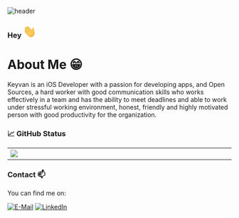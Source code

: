![header](https://capsule-render.vercel.app/api?type=waving&color=gradient&height=200&section=header&text=&animation=twinkling&fontSize=60)

### Hey <img src="https://github.com/abdorizak/ABDORIZAK/blob/main/Assets/Hi.gif" width="30">

# About Me 😁
<p>Keyvan is an iOS Developer with a passion for developing apps, and Open Sources, a hard worker with good communication skills who works effectively in a team and has the ability to meet deadlines and able to work under stressful working environment, honest, friendly and highly motivated person with good productivity for the organization.</p>

### 📈 GitHub Status

<p align="center">
  <table>
  <tr>
      <td><img width="550px" align="left" src="https://github-readme-stats.vercel.app/api?username=keyvanygh&hide_border=true&count_private=true&layout=compact&hide_title=true&show_icons=true&theme=dark&icon_color=5194f0&bg_color=0d1117" /></td>
      <td><img width="550px" src="https://github-readme-stats.vercel.app/api/top-langs/?username=keyvanygh&hide=html&layout=compact&hide_border=true&hide_title=true&theme=dark&icon_color=5194f0&bg_color=0d1117" /></td>
  </tr>   
</table>
</p>

### Contact 📫
You can find me on:
<p><a href="mailto:keyvan.ygh@gmail.com" target="_blank"><img alt="E-Mail" src="https://img.shields.io/badge/Gmail-%2312100E.svg?&style=for-the-badge&logo=Gmail&logoColor=white" /></a> 
<a href="https://www.linkedin.com/in/keyvan-yaghoubian-754985200" target="_blank"><img alt="LinkedIn" src="https://img.shields.io/badge/linkedin-%230077B5.svg?&style=for-the-badge&logo=linkedin&logoColor=white" /></a>
</p>
